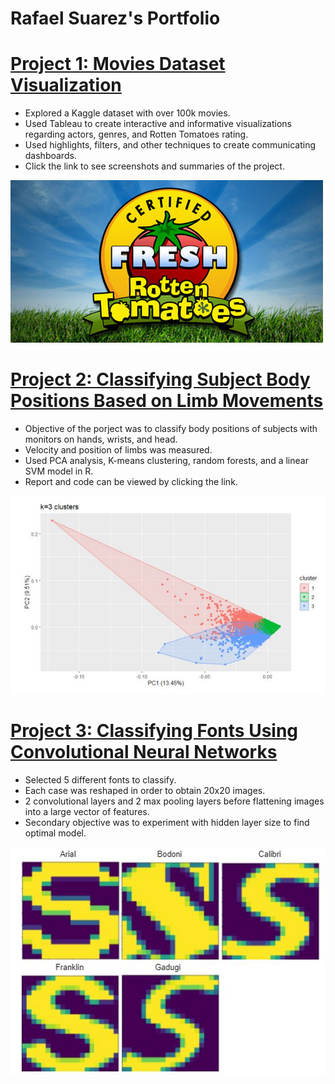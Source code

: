 # Rafael Suarez's Portfolio

# [Project 1: Movies Dataset Visualization](https://github.com/rafasuarez24/movies_project/blob/main/movie_project_summary.pdf)
* Explored a Kaggle dataset with over 100k movies.
* Used Tableau to create interactive and informative visualizations regarding actors, genres, and Rotten Tomatoes rating.
* Used highlights, filters, and other techniques to create communicating dashboards.
* Click the link to see screenshots and summaries of the project.

![](/images/certified-fresh-rotten-tomatoes-tomatometer.jpg)

# [Project 2: Classifying Subject Body Positions Based on Limb Movements](https://github.com/rafasuarez24/position_classification/blob/main/Final_Suarez_Raphael.pdf)
* Objective of the porject was to classify body positions of subjects with monitors on hands, wrists, and head.
* Velocity and position of limbs was measured.
* Used PCA analysis, K-means clustering, random forests, and a linear SVM model in R.
* Report and code can be viewed by clicking the link.

![](/images/clusters.JPG)

# [Project 3: Classifying Fonts Using Convolutional Neural Networks](https://github.com/rafasuarez24/fonts_classification/blob/main/6373%20HW3%20Report.pdf)
* Selected 5 different fonts to classify.
* Each case was reshaped in order to obtain 20x20 images.
* 2 convolutional layers and 2 max pooling layers before flattening images into a large vector of features.
* Secondary objective was to experiment with hidden layer size to find optimal model.

![](/images/Fonts.JPG)
